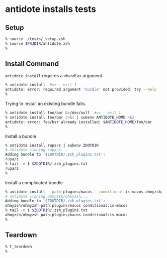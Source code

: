 # antidote installs tests

## Setup

```zsh
% source ./tests/_setup.zsh
% source $PRJDIR/antidote.zsh
%
```

## Install Command

`antidote install` requires a `<bundle>` argument.

```zsh
% antidote install  #=> --exit 1
antidote: error: required argument 'bundle' not provided, try --help
%
```

Trying to install an existing bundle fails.

```zsh
% antidote install foo/bar &>/dev/null  #=> --exit 1
% antidote install foo/bar 2>&1 | subenv ANTIDOTE_HOME >&2
antidote: error: foo/bar already installed: $ANTIDOTE_HOME/foo/bar
%
```

Install a bundle

```zsh
% antidote install rupa/z | subenv ZDOTDIR
# antidote cloning rupa/z...
Adding bundle to '$ZDOTDIR/.zsh_plugins.txt':
rupa/z
% tail -n 1 $ZDOTDIR/.zsh_plugins.txt
rupa/z
%
```

Install a complicated bundle

```zsh
% antidote install --path plugins/macos --conditional is-macos ohmyzsh/ohmyzsh | subenv ZDOTDIR
# antidote cloning ohmyzsh/ohmyzsh...
Adding bundle to '$ZDOTDIR/.zsh_plugins.txt':
ohmyzsh/ohmyzsh path:plugins/macos conditional:is-macos
% tail -n 1 $ZDOTDIR/.zsh_plugins.txt
ohmyzsh/ohmyzsh path:plugins/macos conditional:is-macos
%
```

## Teardown

```zsh
% t_teardown
%
```
